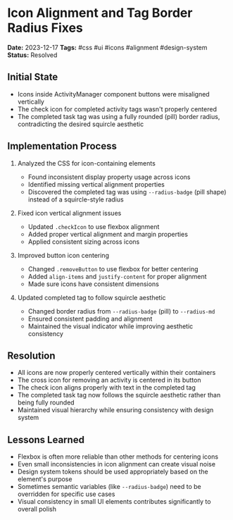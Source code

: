 # Icon Alignment and Tag Border Radius Fixes

**Date:** 2023-12-17
**Tags:** #css #ui #icons #alignment #design-system
**Status:** Resolved

## Initial State
- Icons inside ActivityManager component buttons were misaligned vertically
- The check icon for completed activity tags wasn't properly centered
- The completed task tag was using a fully rounded (pill) border radius, contradicting the desired squircle aesthetic

## Implementation Process
1. Analyzed the CSS for icon-containing elements
   - Found inconsistent display property usage across icons
   - Identified missing vertical alignment properties
   - Discovered the completed tag was using `--radius-badge` (pill shape) instead of a squircle-style radius

2. Fixed icon vertical alignment issues
   - Updated `.checkIcon` to use flexbox alignment
   - Added proper vertical alignment and margin properties
   - Applied consistent sizing across icons

3. Improved button icon centering
   - Changed `.removeButton` to use flexbox for better centering
   - Added `align-items` and `justify-content` for proper alignment
   - Made sure icons have consistent dimensions

4. Updated completed tag to follow squircle aesthetic
   - Changed border radius from `--radius-badge` (pill) to `--radius-md`
   - Ensured consistent padding and alignment
   - Maintained the visual indicator while improving aesthetic consistency

## Resolution
- All icons are now properly centered vertically within their containers
- The cross icon for removing an activity is centered in its button
- The check icon aligns properly with text in the completed tag
- The completed task tag now follows the squircle aesthetic rather than being fully rounded
- Maintained visual hierarchy while ensuring consistency with design system

## Lessons Learned
- Flexbox is often more reliable than other methods for centering icons
- Even small inconsistencies in icon alignment can create visual noise
- Design system tokens should be used appropriately based on the element's purpose
- Sometimes semantic variables (like `--radius-badge`) need to be overridden for specific use cases
- Visual consistency in small UI elements contributes significantly to overall polish

